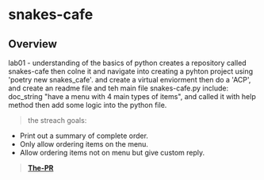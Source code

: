 # snakes-cafe

## Overview

lab01 - understanding of the basics of python
creates a repository called snakes-cafe then colne it and navigate into creating a pyhton project using 'poetry new snakes_cafe'.
and create a virtual enviorment then do a 'ACP', and create an readme file and teh main file snakes-cafe.py include:
doc_string  "have a menu with 4 main types of items",  and called it with help method then add some logic into the python file.

> the streach goals:

- Print out a summary of complete order.
- Only allow ordering items on the menu.
- Allow ordering items not on menu but give custom reply.

> [**The-PR**](https://github.com/alkhatib99/snakes-cafe/pull/1)
